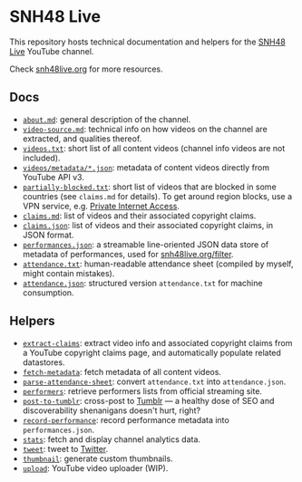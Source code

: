 # SNH48 Live

This repository hosts technical documentation and helpers for the [SNH48 Live](https://www.youtube.com/SNH48Live) YouTube channel.

Check [snh48live.org](https://snh48live.org) for more resources.

## Docs

- [`about.md`](about.md): general description of the channel.
- [`video-source.md`](video-source.md): technical info on how videos on the channel are extracted, and qualities thereof.
- [`videos.txt`](videos.txt): short list of all content videos (channel info videos are not included).
- [`videos/metadata/*.json`](videos/metadata): metadata of content videos directly from YouTube API v3.
- [`partially-blocked.txt`](partially-blocked.txt): short list of videos that are blocked in some countries (see `claims.md` for details). To get around region blocks, use a VPN service, e.g. [Private Internet Access](https://www.privateinternetaccess.com/).
- [`claims.md`](claims.md): list of videos and their associated copyright claims.
- [`claims.json`](claims.json): list of videos and their associated copyright claims, in JSON format.
- [`performances.json`](performances.json): a streamable line-oriented JSON data store of metadata of performances, used for [snh48live.org/filter](https://snh48live.org/filter/).
- [`attendance.txt`](attendance.txt): human-readable attendance sheet (compiled by myself, might contain mistakes).
- [`attendance.json`](attendance.json): structured version `attendance.txt` for machine consumption.

## Helpers

- [`extract-claims`](bin/extract-claims): extract video info and associated copyright claims from a YouTube copyright claims page, and automatically populate related datastores.
- [`fetch-metadata`](bin/fetch-metadata): fetch metadata of all content videos.
- [`parse-attendance-sheet`](bin/parse-attendance-sheet): convert `attendance.txt` into `attendance.json`.
- [`performers`](bin/performers): retrieve performers lists from official streaming site.
- [`post-to-tumblr`](bin/post-to-tumblr): cross-post to [Tumblr](https://snh48live.tumblr.com) — a healthy dose of SEO and discoverability shenanigans doesn't hurt, right?
- [`record-performance`](bin/record-performance): record performance metadata into `performances.json`.
- [`stats`](bin/stats): fetch and display channel analytics data.
- [`tweet`](bin/tweet): tweet to [Twitter](https://twitter.com/snh48live).
- [`thumbnail`](bin/thumbnail): generate custom thumbnails.
- [`upload`](bin/upload): YouTube video uploader (WIP).
